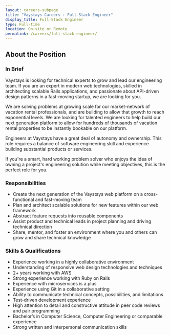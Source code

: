 ```yaml
---
layout: careers-subpage
title: "Vaystays Careers : Full-Stack Engineer"
display_title: Full-Stack Engineer
type: Full-time
location: On-site or Remote
permalink: /careers/full-stack-engineer/
---
```


## About the Position

### In Brief
Vaystays is looking for technical experts to grow and lead our engineering team. If you are an expert in modern web technologies, skilled in architecting scalable Rails applications, and passionate about API-driven design patterns in a fast-moving startup, we are looking for you.

We are solving problems at growing scale for our market-network of vacation rental professionals, and are building to allow that growth to reach exponential levels. We are looking for talented engineers to help build our next generation platform to allow for hundreds of thousands of vacation rental properties to be instantly bookable on our platform.

Engineers at Vaystays have a great deal of autonomy and ownership. This role requires a balance of software engineering skill and experience building substantial products or services.

If you're a smart, hard working problem solver who enjoys the idea of owning a project's engineering solution while meeting objectives, this is the perfect role for you.

### Responsibilities
* Create the next generation of the Vaystays web platform on a cross-functional and fast-moving team
* Plan and architect scalable solutions for new features within our web framework
* Abstract feature requests into reusable components
* Assist product and technical leads in project planning and driving technical direction
* Share, mentor, and foster an environment where you and others can grow and share technical knowledge

### Skills & Qualifications
* Experience working in a highly collaborative environment
* Understanding of responsive web design technologies and techniques
* 2+ years working with AWS
* Strong experience working with Ruby on Rails
* Experience with microservices is a plus
* Experience using Git in a collaborative setting
* Ability to communicate technical concepts, possibilities, and limitations
* Test-driven development experience
* High attention to detail and constructive attitude in peer code reviews and pair programming
* Bachelor’s in Computer Science, Computer Engineering or comparable experience
* Strong written and interpersonal communication skills
